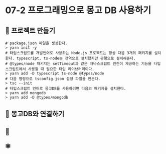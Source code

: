 # 07-2 프로그래밍으로 몽고 DB 사용하기

## 🎈 프로젝트 만들기
```shell
# package.json 파일을 생성한다.
> yarn init -y  
# 타입스크립트를 개발언어로 사용하는 Node.js 프로젝트는 항상 다음 3개의 패키지를 설치한다. typescript, ts-node는 전역으로 설치했지만 관행으로 설치해준다.
# @types/node 패키지는 setTimeout과 같은 자바스크립트 엔진이 제공하는 기능을 타입스크립트에서 사용할 때 필요한 타입 라이브러리이다.
> yarn add -D typescript ts-node @types/node 
# 다음 명령으로 tsconfig.json 설정 파일을 만든다.
> tsc --init
# 타입스크립트 언어로 몽고DB를 사용하려면 다음의 패키지를 설치한다.
> yarn add mongodb
> yarn add -D @types/mongodb
```

## 🎈 몽고DB와 연결하기


## 🎈
### 🕸️








































